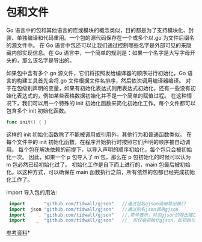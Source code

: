 # 包和文件

Go 语言中的包和其他语言的库或模块的概念类似，目的都是为了支持模块化、封装、单独编译和代码重用。一个包的源代码保存在一个或多个以.go 为文件后缀名的源文件中。
在 Go 语言中包还可以让我们通过控制哪些名字是外部可见的来隐藏内部实现信息。在 Go 语言中，一个简单的规则是：如果一个名字是大写字母开头的，那么该名字是导出的。

如果包中含有多个.go 源文件，它们将按照发给编译器的顺序进行初始化，Go 语言的构建工具首先会将.go 文件根据文件名排序，然后依次调用编译器编译。
对于在包级别声明的变量，如果有初始化表达式则用表达式初始化，还有一些没有初始化表达式的，例如某些表格数据初始化并不是一个简单的赋值过程。
在这种情况下，我们可以用一个特殊的 init 初始化函数来简化初始化工作。每个文件都可以包含多个 init 初始化函数。

```go
func init() { }
```

这样的 init 初始化函数除了不能被调用或引用外，其他行为和普通函数类似。
在每个文件中的 init 初始化函数，在程序开始执行时按照它们声明的顺序被自动调用。
每个包在解决依赖的前提下，以导入声明的顺序初始化，每个包只会被初始化一次。
因此，如果一个 p 包导入了 m 包，那么在 p 包初始化的时候可以认为 m 包必然已经初始化过了。
初始化工作是自下而上进行的，main 包最后被初始化。以这种方式，可以确保在 main 函数执行之前，所有依然的包都已经完成初始化工作了。

import 导入包的用法:

```go
 import       "github.com/tidwall/gjson"   //通过包名gjson调用导出接口
 import  json "github.com/tidwall/gjson"   //通过别名json调用gjson
 import     . "github.com/tidwall/gjson"   //.符号表示，对包gjson的导出接口的调用直接省略包名
 import    _  "github.com/tidwall/gjson"   //_ 仅仅会初始化gjson，如初始化全局变量，调用init函数
```

[参考资料](https://github.com/KeKe-Li/For-learning-Go-Tutorial/blob/master/src/chapter01/01.0.md)\*
